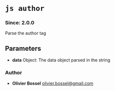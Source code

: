 


<!-- @namespace    sugar.js.docblock.tags -->

# ```js author ```
### Since: 2.0.0

Parse the author tag

## Parameters

- **data**  Object: The data object parsed in the string




### Author
- **Olivier Bossel** <a href="mailto:olivier.bossel@gmail.com">olivier.bossel@gmail.com</a> 



